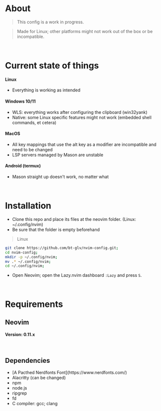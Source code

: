 # About

> This config is a work in progress.

> Made for Linux; other platforms might not work out of the box or be incompatible.
</br>


# Current state of things
#### Linux
- Everything is working as intended

#### Windows 10/11
* WLS: everything works after configuring the clipboard (win32yank)
* Native: some Linux specific features might not work (embedded shell commands, et cetera)

#### MacOS
* All key mappings that use the alt key as a modifier are incompatible and need to be changed
* LSP servers managed by Mason are unstable

#### Android (termux)
* Mason straight up doesn't work, no matter what

</br>

# Installation

- Clone this repo and place its files at the neovim folder. (Linux: ~/.config/nvim)
- Be sure that the folder is empty beforehand

> Linux
```bash
git clone https://github.com/bt-glv/nvim-config.git;
cd nvim-config;
mkdir -p ~/.config/nvim;
mv .* ~/.config/nvim;
cd ~/.config/nvim;
```

- Open Neovim; open the Lazy.nvim dashboard ```:Lazy``` and press ```S```.

</br>

# Requirements

<h2>Neovim</h2>
<h4>Version: 0.11.x</h4>
&nbsp;
<h2>Dependencies</h2>
<ul>
    <li>[A Pacthed Nerdfonts Font](https://www.nerdfonts.com/)</li>
    <li>Alacritty (can be changed)</li>
    <li>npm</li>
    <li>node.js</li>
    <li>ripgrep</li>
    <li>fd</li>
    <li>C compiler: gcc; clang</li>
</ul>



